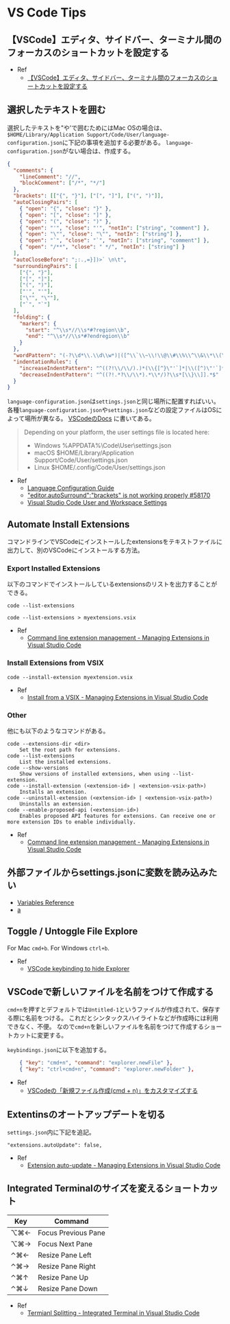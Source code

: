 # VS Code Tips

## 【VSCode】エディタ、サイドバー、ターミナル間のフォーカスのショートカットを設定する

* Ref
  * [【VSCode】エディタ、サイドバー、ターミナル間のフォーカスのショートカットを設定する](https://qiita.com/m1ul24/items/c0a53885b893f121082f)

## 選択したテキストを囲む

選択したテキストを"や'で囲むためにはMac OSの場合は、
`$HOME/Library/Application Support/Code/User/language-configuration.json`に下記の事項を追加する必要がある。
`language-configuration.json`がない場合は、作成する。

```json
{
  "comments": {
    "lineComment": "//",
    "blockComment": ["/*", "*/"]
  },
  "brackets": [["{", "}"], ["[", "]"], ["(", ")"]],
  "autoClosingPairs": [
    { "open": "{", "close": "}" },
    { "open": "[", "close": "]" },
    { "open": "(", "close": ")" },
    { "open": "'", "close": "'", "notIn": ["string", "comment"] },
    { "open": "\"", "close": "\"", "notIn": ["string"] },
    { "open": "`", "close": "`", "notIn": ["string", "comment"] },
    { "open": "/**", "close": " */", "notIn": ["string"] }
  ],
  "autoCloseBefore": ";:.,=}])>` \n\t",
  "surroundingPairs": [
    ["{", "}"],
    ["[", "]"],
    ["(", ")"],
    ["'", "'"],
    ["\"", "\""],
    ["`", "`"]
  ],
  "folding": {
    "markers": {
      "start": "^\\s*//\\s*#?region\\b",
      "end": "^\\s*//\\s*#?endregion\\b"
    }
  },
  "wordPattern": "(-?\\d*\\.\\d\\w*)|([^\\`\\~\\!\\@\\#\\%\\^\\&\\*\\(\\)\\-\\=\\+\\[\\{\\]\\}\\\\\\|\\;\\:\\'\\\"\\,\\.\\<\\>\\/\\?\\s]+)",
  "indentationRules": {
    "increaseIndentPattern": "^((?!\\/\\/).)*(\\{[^}\"'`]*|\\([^)\"'`]*|\\[[^\\]\"'`]*)$",
    "decreaseIndentPattern": "^((?!.*?\\/\\*).*\\*/)?\\s*[\\}\\]].*$"
  }
}
```

`language-configuration.json`は`settings.json`と同じ場所に配置すればいい。
各種`language-configuration.json`や`settings.json`などの設定ファイルはOSによって場所が異なる。
[VSCodeのDocs](https://code.visualstudio.com/docs/getstarted/settings#_settings-file-locations)
に書いてある。

> Depending on your platform, the user settings file is located here:
> * Windows %APPDATA%\Code\User\settings.json
> * macOS $HOME/Library/Application Support/Code/User/settings.json
> * Linux $HOME/.config/Code/User/settings.json

* Ref
  * [Language Configuration Guide](https://code.visualstudio.com/api/language-extensions/language-configuration-guide)
  * ["editor.autoSurround":"brackets" is not working properly #58170](https://github.com/Microsoft/vscode/issues/58170)
  * [Visual Studio Code User and Workspace Settings](https://code.visualstudio.com/docs/getstarted/settings#_settings-file-locations)

## Automate Install Extensions

コマンドラインでVSCodeにインストールしたextensionsをテキストファイルに出力して、別のVSCodeにインストールする方法。

### Export Installed Extensions

以下のコマンドでインストールしているextensionsのリストを出力することができる。

```console
code --list-extensions
```

```console
code --list-extensions > myextensions.vsix
```

* Ref
  * [Command line extension management - Managing Extensions in Visual Studio Code](https://code.visualstudio.com/docs/editor/extension-gallery#_command-line-extension-management)

### Install Extensions from VSIX

```console
code --install-extension myextension.vsix
```

* Ref
  * [Install from a VSIX - Managing Extensions in Visual Studio Code](https://code.visualstudio.com/docs/editor/extension-gallery#_install-from-a-vsix)

### Other

他にも以下のようなコマンドがある。

```text
code --extensions-dir <dir>
    Set the root path for extensions.
code --list-extensions
    List the installed extensions.
code --show-versions
    Show versions of installed extensions, when using --list-extension.
code --install-extension (<extension-id> | <extension-vsix-path>)
    Installs an extension.
code --uninstall-extension (<extension-id> | <extension-vsix-path>)
    Uninstalls an extension.
code --enable-proposed-api (<extension-id>)
    Enables proposed API features for extensions. Can receive one or more extension IDs to enable individually.
```

* Ref
  * [Command line extension management - Managing Extensions in Visual Studio Code](https://code.visualstudio.com/docs/editor/extension-gallery#_command-line-extension-management)

## 外部ファイルからsettings.jsonに変数を読み込みたい

* [Variables Reference](https://code.visualstudio.com/docs/editor/variables-reference)
* [a](https://stackoverflow.com/questions/48595446/is-there-any-way-to-set-environment-variables-in-visual-studio-code)


## Toggle / Untoggle File Explore

For Mac `cmd+b`.
For Windows `ctrl+b`.

* Ref
  * [VSCode keybinding to hide Explorer](https://stackoverflow.com/a/47238964)

## VSCodeで新しいファイルを名前をつけて作成する

`cmd+n`を押すとデフォルトでは`Untitled-1`というファイルが作成されて、保存する際に名前をつける。
これだとシンタックスハイライトなどが作成時には利用できなく、不便。
なので`cmd+n`を新しいファイルを名前をつけて作成するショートカットに変更する。

`keybindings.json`に以下を追加する。

```json
    { "key": "cmd+n", "command": "explorer.newFile" },
    { "key": "ctrl+cmd+n", "command": "explorer.newFolder" },
```

* Ref
  * [VSCodeの「新規ファイル作成(cmd + n)」をカスタマイズする](https://qiita.com/wonder_meet/items/6df9170a22c62d89307c)


## Extentinsのオートアップデートを切る

`settings.json`内に下記を追記。

```
"extensions.autoUpdate": false,
```

* Ref
  * [Extension auto-update - Managing Extensions in Visual Studio Code](https://code.visualstudio.com/docs/editor/extension-gallery#_extension-autoupdate)

## Integrated Terminalのサイズを変えるショートカット

| Key | Command            |
| --  | --                 |
| ⌥⌘←| Focus Previous Pane |
| ⌥⌘→| Focus Next Pane     |
| ⌃⌘←| Resize Pane Left    |
| ⌃⌘→| Resize Pane Right   |
| ⌃⌘↑| Resize Pane Up      |
| ⌃⌘↓| Resize Pane Down    |

* Ref
  * [Termianl Splitting - Integrated Terminal in Visual Studio Code](https://code.visualstudio.com/docs/editor/integrated-terminal#_terminal-splitting)
